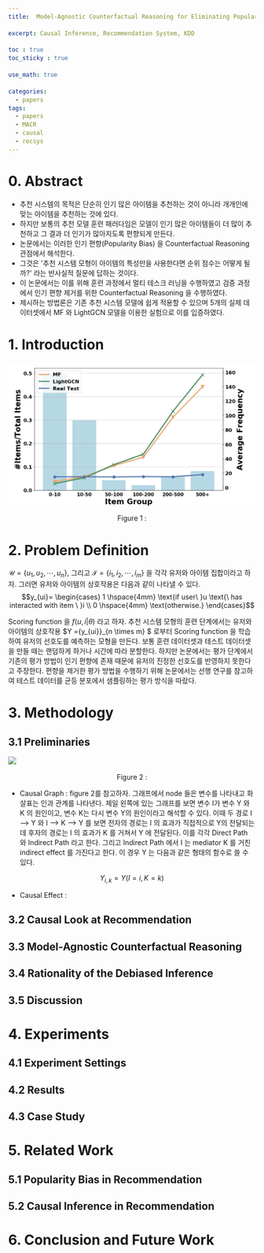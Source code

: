 ```yaml
---
title:  Model-Agnostic Counterfactual Reasoning for Eliminating Popularity Bias in Recommender System(KDD 2021)

excerpt: Causal Inference, Recommendation System, KDD 

toc : true
toc_sticky : true  

use_math: true

categories:
  - papers
tags:
  - papers
  - MACR
  - causal
  - recsys
---
```


# 0. Abstract 

- 추천 시스템의 목적은 단순히 인기 많은 아이템을 추천하는 것이 아니라 개개인에 맞는 아이템을 추천하는 것에 있다.
- 하지만 보통의 추천 모델 훈련 패러다임은 모델이 인기 많은 아이템들이 더 많이 추천하고 그 결과 더 인기가 많아지도록 편향되게 만든다.
- 논문에서는 이러한 인기 편향(Popularity Bias) 을  Counterfactual Reasoning 관점에서 해석한다.
- 그것은 '추천 시스템 모형이 아이템의 특성만을 사용한다면 순위 점수는 어떻게 될까?' 라는 반사실적 질문에 답하는 것이다.
- 이 논문에서는 이를 위해 훈련 과정에서 멀티 테스크 러닝을 수행하였고 검증 과정에서 인기 편향 제거를 위한 Counterfactual Reasoning 을 수행하였다.
- 제시하는 방법론은 기존 추천 시스템 모델에 쉽게 적용할 수 있으며 5개의 실제 데이터셋에서 MF 와 LightGCN 모델을 이용한 실험으로 이를 입증하였다. 


# 1. Introduction

![Popularity Bias](https://github.com/Sodychoe/sodychoe.github.io/blob/main/assets/images/papers/macr/macr-bias.png?raw=true)
<div style="text-align: center;">Figure 1 :</div>



# 2. Problem Definition

$\mathcal{U} = \{u_1, u_2, \cdots, u_n\},$  그리고 $\mathcal{I}=\{i_1, i_2, \cdots, i_m\}$ 을 각각 유저와 아이템 집합이라고 하자. 그러면 유저와 아이템의 상호작용은 다음과
같이 나타낼 수 있다. 
$$y_{ui}= \begin{cases} 1 \hspace{4mm} \text{if user\ }u \text{\ has interacted with item \ }i  
\\ 0 \hspace{4mm} \text{otherwise.} \end{cases}$$

Scoring function 을 $f(u, i|\theta)$ 라고 하자. 추천 시스템 모형의 훈련 단계에서는 유저와 아이템의 상호작용 $Y =\{y_{ui}\}_{n \times m} $ 로부터 Scoring function 을 학습하여 유저의 선호도를 예측하는 모형을 만든다. 보통 훈련 데이터셋과 테스트 데이터셋을 
만들 때는 랜덤하게 하거나 시간에 따라 분할한다. 하지만 논문에서는 평가 단계에서 기존의 평가 방법이 인기 편향에 존재 때문에 유저의 진정한
선호도를 반영하지 못한다고 주장한다. 편향을 제거한 평가 방법을 수행하기 위해 논문에서는 선행 연구를 참고하여 테스트 데이터를 균등 분포에서
샘플링하는 평가 방식을 따랐다.   

# 3. Methodology

## 3.1 Preliminaries
<!-- ![](https://user-images.githubusercontent.com/113276452/238668969-2485be1e-4887-4543-affc-a92c08142a15.png) -->

![](https://user-images.githubusercontent.com/113276452/238672592-377408fd-0068-43d7-a67a-391331a8f071.png)
<div style="text-align: center;">Figure 2 :</div>

- Causal Graph : figure 2를 참고하자. 그래프에서 node 들은 변수를 나타내고 화살표는 인과 관계를 나타낸다. 제일 왼쪽에 있는 그래프를 보면
변수 I가 변수 Y 와 K 의 원인이고, 변수 K는 다시 변수 Y의 원인이라고 해석할 수 있다. 이때 두 경로 I --> Y 와 I --> K --> Y 를 보면 전자의
경로는 I 의 효과가 직접적으로 Y의 전달되는데 후자의 경로는 I 의 효과가 K 를 거쳐서 Y 에 전달된다. 이를 각각 Direct Path 와 Indirect Path 라고 한다. 그리고 Indirect Path 에서 I 는 mediator K 를 거친 indirect effect 를 가진다고 한다. 이 경우 Y 는 다음과
같은 형태의 함수로 쓸 수 있다. 

$$Y_{i, k} = Y(I=i, K=k)$$


- Causal Effect :

## 3.2 Causal Look at Recommendation

## 3.3 Model-Agnostic Counterfactual Reasoning

## 3.4 Rationality of the Debiased Inference

## 3.5 Discussion

# 4. Experiments 

## 4.1 Experiment Settings

## 4.2 Results

## 4.3 Case Study

# 5. Related Work

## 5.1 Popularity Bias in Recommendation

## 5.2 Causal Inference in Recommendation

# 6. Conclusion and Future Work 
